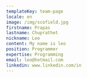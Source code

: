 ```yaml
---
templateKey: team-page
locale: en
image: /img/scofield.jpg
firstname: Prapas
lastname: Chuprathet
nickname: Leo
content: My name is leo
position: Programmer
expertise: Programming
email: leo@hotmail.com
linkedin: www.linkedin.com/in
---
```


